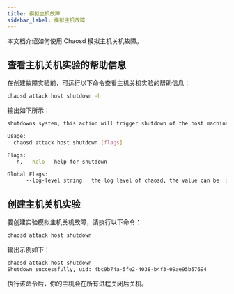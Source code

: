 ```yaml
---
title: 模拟主机故障
sidebar_label: 模拟主机故障
---
```


本文档介绍如何使用 Chaosd 模拟主机关机故障。

## 查看主机关机实验的帮助信息

在创建故障实验前，可运行以下命令查看主机关机实验的帮助信息：

```bash
chaosd attack host shutdown -h
```

输出如下所示：

```bash
shutdowns system, this action will trigger shutdown of the host machine

Usage:
  chaosd attack host shutdown [flags]

Flags:
  -h, --help   help for shutdown

Global Flags:
      --log-level string   the log level of chaosd, the value can be 'debug', 'info', 'warn' and 'error'
```

## 创建主机关机实验

要创建实验模拟主机关机故障，请执行以下命令：

```bash
chaosd attack host shutdown
```

输出示例如下：

```bash
chaosd attack host shutdown
Shutdown successfully, uid: 4bc9b74a-5fe2-4038-b4f3-09ae95b57694
```

执行该命令后，你的主机会在所有进程关闭后关机。
